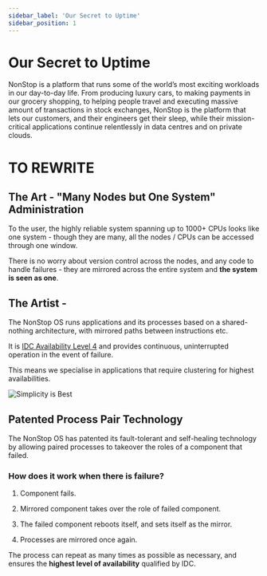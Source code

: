 ```yaml
---
sidebar_label: 'Our Secret to Uptime'
sidebar_position: 1
---
```


# Our Secret to Uptime

NonStop is a platform that runs some of the world’s most exciting workloads in our day-to-day life. From producing luxury cars, to making payments in our grocery shopping, to helping people travel and executing massive amount of transactions in stock exchanges, NonStop is the platform that lets our customers, and their engineers get their sleep, while their mission-critical applications continue relentlessly in data centres and on private clouds.

# TO REWRITE

## The Art - "Many Nodes but One System" Administration

To the user, the highly reliable system spanning up to 1000+ CPUs looks like one system - though they are many, all the nodes / CPUs can be accessed through one window.

There is no worry about version control across the nodes, and any code to handle failures - they are mirrored across the entire system and **the system is seen as one**.

## The Artist - 
The NonStop OS runs applications and its processes based on a shared-nothing architecture, with mirrored paths between instructions etc.

It is [IDC Availability Level 4](https://blog.stratus.com/what-exactly-is-high-availability-anyway/#:~:text=Zero%20End%20User%20Impact%20(No%20Downtime%20%E2%80%93%20IDC%20calls%20this%20AL4)&text=This%20means%20that%20there%20is,the%20event%20of%20a%20failure) and provides continuous, uninterrupted operation in the event of failure.

This means we specialise in applications that require clustering for highest availabilities.

![Simplicity is Best](/img/simplicity.PNG)

## Patented Process Pair Technology

The NonStop OS has patented its fault-tolerant and self-healing technology by allowing paired processes to takeover the roles of a component that failed.

### How does it work when there is failure?

1. Component fails.

2. Mirrored component takes over the role of failed component. 

3. The failed component reboots itself, and sets itself as the mirror.

4. Processes are mirrored once again.

The process can repeat as many times as possible as necessary, and ensures the **highest level of availability** qualified by IDC.


